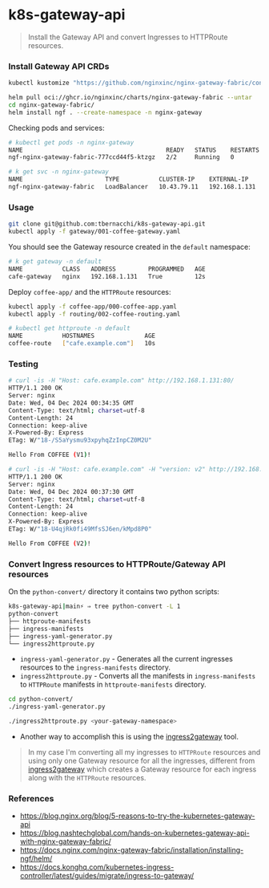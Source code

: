 # k8s-gateway-api

> Install the Gateway API and convert Ingresses to HTTPRoute resources.

### Install Gateway API CRDs 

```bash
kubectl kustomize "https://github.com/nginxinc/nginx-gateway-fabric/config/crd/gateway-api/standard?ref=v1.5.0" | kubectl apply -f -
```

```bash
helm pull oci://ghcr.io/nginxinc/charts/nginx-gateway-fabric --untar
cd nginx-gateway-fabric/
helm install ngf . --create-namespace -n nginx-gateway
```

Checking pods and services:

```bash
# kubectl get pods -n nginx-gateway
NAME                                        READY   STATUS    RESTARTS   AGE
ngf-nginx-gateway-fabric-777ccd44f5-ktzgz   2/2     Running   0          8m2s

# k get svc -n nginx-gateway
NAME                       TYPE           CLUSTER-IP    EXTERNAL-IP     PORT(S)                      AGE
ngf-nginx-gateway-fabric   LoadBalancer   10.43.79.11   192.168.1.131   80:32158/TCP,443:30888/TCP   8m2s
```

### Usage

```bash
git clone git@github.com:tbernacchi/k8s-gateway-api.git
kubectl apply -f gateway/001-coffee-gateway.yaml
```

You should see the Gateway resource created in the `default` namespace:

```bash
# k get gateway -n default
NAME           CLASS   ADDRESS         PROGRAMMED   AGE
cafe-gateway   nginx   192.168.1.131   True         12s
```

Deploy `coffee-app/` and the `HTTPRoute` resources:

```bash
kubectl apply -f coffee-app/000-coffee-app.yaml
kubectl apply -f routing/002-coffee-routing.yaml
```

```bash
# kubectl get httproute -n default
NAME           HOSTNAMES              AGE
coffee-route   ["cafe.example.com"]   10s
```

### Testing

```bash
# curl -is -H "Host: cafe.example.com" http://192.168.1.131:80/
HTTP/1.1 200 OK
Server: nginx
Date: Wed, 04 Dec 2024 00:34:35 GMT
Content-Type: text/html; charset=utf-8
Content-Length: 24
Connection: keep-alive
X-Powered-By: Express
ETag: W/"18-/S5aYysmu93xpyhqZzInpCZ0M2U"

Hello From COFFEE (V1)!
```

```bash
# curl -is -H "Host: cafe.example.com" -H "version: v2" http://192.168.1.131:80/
HTTP/1.1 200 OK
Server: nginx
Date: Wed, 04 Dec 2024 00:37:30 GMT
Content-Type: text/html; charset=utf-8
Content-Length: 24
Connection: keep-alive
X-Powered-By: Express
ETag: W/"18-U4qjRk0fi49MfsSJ6en/kMpd8P0"

Hello From COFFEE (V2)!
```

### Convert Ingress resources to HTTPRoute/Gateway API resources

On the `python-convert/` directory it contains two python scripts:

```bash
k8s-gateway-api|main⚡ ⇒ tree python-convert -L 1
python-convert
├── httproute-manifests
├── ingress-manifests
├── ingress-yaml-generator.py
└── ingress2httproute.py
```

* `ingress-yaml-generator.py` - Generates all the current ingresses resources to the `ingress-manifests` directory.
* `ingress2httproute.py` - Converts all the manifests in `ingress-manifests` to `HTTPRoute` manifests in `httproute-manifests` directory.

```bash
cd python-convert/
./ingress-yaml-generator.py
```

```bash
./ingress2httproute.py <your-gateway-namespace>
```

* Another way to accomplish this is using the [ingress2gateway](https://docs.konghq.com/kubernetes-ingress-controller/latest/guides/migrate/ingress-to-gateway/) tool.

> In my case I'm converting all my ingresses to `HTTPRoute` resources and using only one Gateway resource for all the ingresses, different from [ingress2gateway](https://github.com/Kong/ingress2gateway/releases/) which creates a Gateway resource for each ingress along with the `HTTPRoute` resources.

### References

- https://blog.nginx.org/blog/5-reasons-to-try-the-kubernetes-gateway-api
- https://blog.nashtechglobal.com/hands-on-kubernetes-gateway-api-with-nginx-gateway-fabric/
- https://docs.nginx.com/nginx-gateway-fabric/installation/installing-ngf/helm/
- https://docs.konghq.com/kubernetes-ingress-controller/latest/guides/migrate/ingress-to-gateway/
